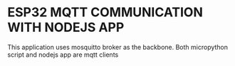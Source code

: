 # ESP32 MQTT COMMUNICATION WITH NODEJS APP
This application uses mosquitto broker as the backbone.
Both micropython script and nodejs app are mqtt clients